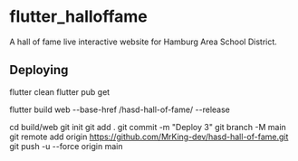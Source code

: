 # flutter_halloffame

A hall of fame live interactive website for Hamburg Area School District.

## Deploying

flutter clean
flutter pub get

flutter build web --base-href /hasd-hall-of-fame/ --release

cd build/web
git init
git add .
git commit -m "Deploy 3"
git branch -M main
git remote add origin https://github.com/MrKing-dev/hasd-hall-of-fame.git
git push -u --force origin main


